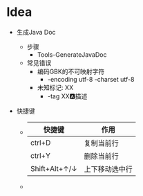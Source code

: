 # Idea

- 生成Java Doc

  - 步骤
    - Tools-GenerateJavaDoc
  - 常见错误
    - 编码GBK的不可映射字符
      - -encoding utf-8 -charset utf-8
    - 未知标记: XX
      - -tag XX:a:描述

- 快捷键

  - | 快捷键        | 作用           |
    | ------------- | -------------- |
    | ctrl+D        | 复制当前行     |
    | ctrl+Y        | 删除当前行     |
    | Shift+Alt+↑/↓ | 上下移动选中行 |

  - 

